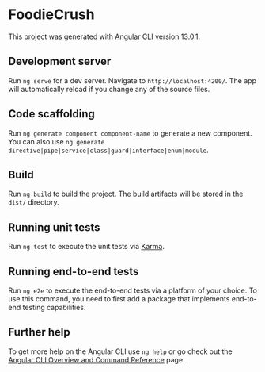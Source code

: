# FoodieCrush

This project was generated with [Angular CLI](https://github.com/angular/angular-cli) version 13.0.1.

## Development server

Run `ng serve` for a dev server. Navigate to `http://localhost:4200/`. The app will automatically reload if you change any of the source files.

## Code scaffolding

Run `ng generate component component-name` to generate a new component. You can also use `ng generate directive|pipe|service|class|guard|interface|enum|module`.

## Build

Run `ng build` to build the project. The build artifacts will be stored in the `dist/` directory.

## Running unit tests

Run `ng test` to execute the unit tests via [Karma](https://karma-runner.github.io).

## Running end-to-end tests

Run `ng e2e` to execute the end-to-end tests via a platform of your choice. To use this command, you need to first add a package that implements end-to-end testing capabilities.

## Further help

To get more help on the Angular CLI use `ng help` or go check out the [Angular CLI Overview and Command Reference](https://angular.io/cli) page.

<!--


{"recipeName":"puré de patata",
"method":
["Pelar patatas.",
"Cortar patatas.",
"Hervir patatas en agua durante 20 minutos.",
"Una vez hervidas machacar y añadir mantequilla y leche.",
"Remover enérgicamente.",
"Salpimentar y servir."],
"category": 7,
"ingredientLine":[
{"ingredient":"patata","amount":"4"},
{"ingredient":"cebolla","amount":"1"},
{"ingredient":"leche","amount":"1"},
{"ingredient":"mantequilla","amount":"1"},
{"ingredient":"sal","amount":"1"},
{"ingredient":"pimienta","amount":"1"}
]
}

{"recipeName":"arroz con leche",
"method":
["Poner leche a calentar.",
"Agregar azúcar, canela y cáscara de limón.",
"Cuando hierva añadir el arroz y sacar la cáscara de limón.",
"Mover constantemente el arroz.",
"Transcurridos 30 minutos retirar del fuego.",
"Verter en pequeños cuencos y decorar con canela por encima."],
"category": 6,
"ingredientLine":[
{"ingredient":"leche","amount":"1"},
{"ingredient":"arroz","amount":"1"},
{"ingredient":"azúcar","amount":"1"},
{"ingredient":"canela","amount":"1"},
{"ingredient":"limón","amount":"1"}
]
}

 -->
